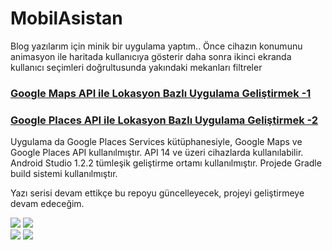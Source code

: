 # MobilAsistan
Blog yazılarım için minik bir uygulama yaptım..  Önce cihazın konumunu animasyon ile haritada kullanıcıya gösterir daha sonra ikinci ekranda kullanıcı seçimleri doğrultusunda yakındaki mekanları filtreler

<a href="http://safakesberk.com/2015/06/28/google-maps-api-ile-lokasyon-bazli-uygulama-gelistirmek-1/"><h3>Google Maps API ile Lokasyon Bazlı Uygulama Geliştirmek -1 </h3></a>

<a href="http://safakesberk.com/2015/07/07/google-places-api-ile-lokasyon-bazli-uygulama-gelistirmek-2/"><h3>Google Places API ile Lokasyon Bazlı Uygulama Geliştirmek -2 </h3></a>


Uygulama da Google Places Services kütüphanesiyle, Google Maps ve Google Places API kullanılmıştır. API 14 ve üzeri cihazlarda kullanılabilir.  Android Studio 1.2.2 tümleşik geliştirme ortamı kullanılmıştır. Projede Gradle build sistemi kullanılmıştır.

Yazı serisi devam ettikçe bu repoyu güncelleyecek, projeyi geliştirmeye devam edeceğim.

![](http://i59.tinypic.com/2wdu982.jpg)
![](http://i57.tinypic.com/28bqzwk.jpg) <br/>
![](http://i58.tinypic.com/4fz61g.jpg)
![](http://i61.tinypic.com/k4az37.jpg)
